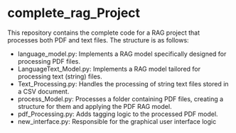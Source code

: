 # complete_rag_Project
This repository contains the complete code for a RAG project that processes both PDF and text files. The structure is as follows:

- language_model.py: Implements a RAG model specifically designed for processing PDF files.
- LanguageText_Model.py: Implements a RAG model tailored for processing text (string) files.
- Text_Processing.py: Handles the processing of string text files stored in a CSV document.
- process_Model.py: Processes a folder containing PDF files, creating a structure for them and applying the PDF RAG model.
- pdf_Processing.py: Adds tagging logic to the processed PDF model.
- new_interface.py: Responsible for the graphical user interface logic
